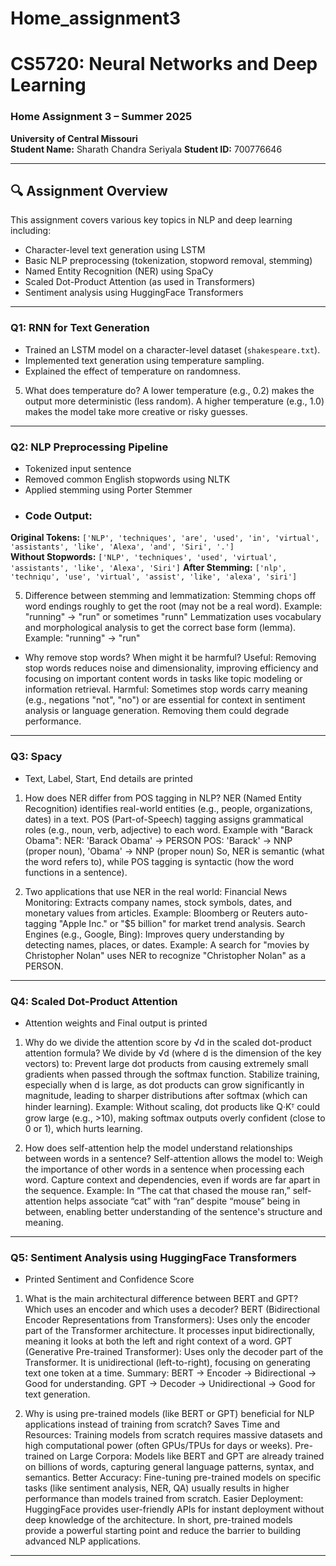 # Home_assignment3
# CS5720: Neural Networks and Deep Learning  
### Home Assignment 3 – Summer 2025  
**University of Central Missouri**  
**Student Name:** Sharath Chandra Seriyala
**Student ID:** 700776646

--------------------------------------------------------------------------------------------

## 🔍 Assignment Overview

This assignment covers various key topics in NLP and deep learning including:

- Character-level text generation using LSTM
- Basic NLP preprocessing (tokenization, stopword removal, stemming)
- Named Entity Recognition (NER) using SpaCy
- Scaled Dot-Product Attention (as used in Transformers)
- Sentiment analysis using HuggingFace Transformers

-----------------------------------------------------------------------------------------------------

###  Q1: RNN for Text Generation
- Trained an LSTM model on a character-level dataset (`shakespeare.txt`).
- Implemented text generation using temperature sampling.
- Explained the effect of temperature on randomness.
5. What does temperature do?
    A lower temperature (e.g., 0.2) makes the output more deterministic (less random).
    A higher temperature (e.g., 1.0) makes the model take more creative or risky guesses.



----------------------------------------------------------------------------------------------------

### Q2: NLP Preprocessing Pipeline
- Tokenized input sentence
- Removed common English stopwords using NLTK
- Applied stemming using Porter Stemmer
- ### Code Output:
**Original Tokens:** `['NLP', 'techniques', 'are', 'used', 'in', 'virtual', 'assistants', 'like', 'Alexa', 'and', 'Siri', '.']`  
**Without Stopwords:** `['NLP', 'techniques', 'used', 'virtual', 'assistants', 'like', 'Alexa', 'Siri']`   **After Stemming:** `['nlp', 'techniqu', 'use', 'virtual', 'assist', 'like', 'alexa', 'siri']`

5. Difference between stemming and lemmatization:
Stemming chops off word endings roughly to get the root (may not be a real word).
Example: "running" → "run" or sometimes "runn"
Lemmatization uses vocabulary and morphological analysis to get the correct base form (lemma).
Example: "running" → "run"

- Why remove stop words? When might it be harmful?
Useful:
Removing stop words reduces noise and dimensionality, improving efficiency and focusing on important content words in tasks like topic modeling or information retrieval.
Harmful:
Sometimes stop words carry meaning (e.g., negations "not", "no") or are essential for context in sentiment analysis or language generation. Removing them could degrade performance.

-----------------------------------------------------------------------------------------------
### Q3: Spacy
- Text, Label, Start, End details are printed
1. How does NER differ from POS tagging in NLP?
NER (Named Entity Recognition) identifies real-world entities (e.g., people, organizations, dates) in a text.
POS (Part-of-Speech) tagging assigns grammatical roles (e.g., noun, verb, adjective) to each word.
Example with "Barack Obama":
NER: 'Barack Obama' → PERSON
POS: 'Barack' → NNP (proper noun), 'Obama' → NNP (proper noun)
So, NER is semantic (what the word refers to), while POS tagging is syntactic (how the word functions in a sentence).

2. Two applications that use NER in the real world:
Financial News Monitoring:
Extracts company names, stock symbols, dates, and monetary values from articles.
Example: Bloomberg or Reuters auto-tagging "Apple Inc." or "$5 billion" for market trend analysis.
Search Engines (e.g., Google, Bing):
Improves query understanding by detecting names, places, or dates.
Example: A search for "movies by Christopher Nolan" uses NER to recognize "Christopher Nolan" as a PERSON.

------------------------------------------------------------------------------------------------------
### Q4: Scaled Dot-Product Attention 
- Attention weights and Final output is printed

1. Why do we divide the attention score by √d in the scaled dot-product attention formula?
We divide by √d (where d is the dimension of the key vectors) to:
Prevent large dot products from causing extremely small gradients when passed through the softmax function.
Stabilize training, especially when d is large, as dot products can grow significantly in magnitude, leading to sharper distributions after softmax (which can hinder learning).
Example: Without scaling, dot products like Q·Kᵀ could grow large (e.g., >10), making softmax outputs overly confident (close to 0 or 1), which hurts learning.

2. How does self-attention help the model understand relationships between words in a sentence?
Self-attention allows the model to:
Weigh the importance of other words in a sentence when processing each word.
Capture context and dependencies, even if words are far apart in the sequence.
Example: In “The cat that chased the mouse ran,” self-attention helps associate “cat” with “ran” despite “mouse” being in between, enabling better understanding of the sentence's structure and meaning.

------------------------------------------------------------------------------------------------------
### Q5: Sentiment Analysis using HuggingFace Transformers
- Printed Sentiment and Confidence Score
1. What is the main architectural difference between BERT and GPT? Which uses an encoder and which uses a decoder?
BERT (Bidirectional Encoder Representations from Transformers):
Uses only the encoder part of the Transformer architecture.
It processes input bidirectionally, meaning it looks at both the left and right context of a word.
GPT (Generative Pre-trained Transformer):
Uses only the decoder part of the Transformer.
It is unidirectional (left-to-right), focusing on generating text one token at a time.
Summary:
BERT → Encoder → Bidirectional → Good for understanding.
GPT → Decoder → Unidirectional → Good for text generation.

2. Why is using pre-trained models (like BERT or GPT) beneficial for NLP applications instead of training from scratch?
Saves Time and Resources: Training models from scratch requires massive datasets and high computational power (often GPUs/TPUs for days or weeks).
Pre-trained on Large Corpora: Models like BERT and GPT are already trained on billions of words, capturing general language patterns, syntax, and semantics.
Better Accuracy: Fine-tuning pre-trained models on specific tasks (like sentiment analysis, NER, QA) usually results in higher performance than models trained from scratch.
Easier Deployment: HuggingFace provides user-friendly APIs for instant deployment without deep knowledge of the architecture.
In short, pre-trained models provide a powerful starting point and reduce the barrier to building advanced NLP applications.


-----------------------------------------------------------------------------------------------------------



